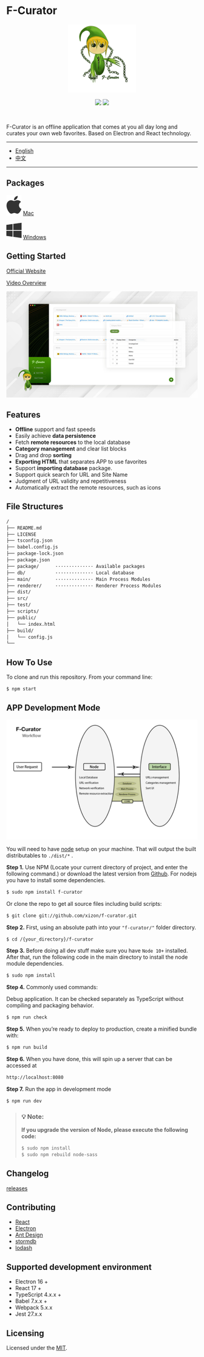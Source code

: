 # F-Curator

<p align="center">
  <a href="https://github.com/xizon/f-curator">
	  <img src="public/assets/images/logo.png"  alt="F-Curator"  width="180" >
  </a>
  <p align="center">
	  <a href="https://www.npmjs.com/package/f-curator" title="npm version"><img src="https://img.shields.io/npm/v/f-curator?style=for-the-badge"/></a>
	  <a href="https://github.com/xizon/f-curator/blob/master/LICENSE" title="license"><img src="https://img.shields.io/badge/license-MIT-brightgreen.svg?style=for-the-badge"/></a>
	   
  </p>
  <br>
</p>


F-Curator is an offline application that comes at you all day long and curates your own web favorites. Based on Electron and React technology.


---

- [English](README.md)
- [中文](README_CN.md)

---

## Packages


![Mac](public/assets/images/apple-brands.svg) [Mac](package/macOS/F-Curator.dmg) 

![Windows](public/assets/images/windows-brands.svg) [Windows](package/windows/F-Curator(win).zip)



## Getting Started

[Official Website](https://xizon.github.io/F-Curator-Official-Website/)

[Video Overview](https://youtu.be/VYdzttKU5H0)


![quick overview](public/assets/images/main/preview.jpg)



## Features

- **Offline** support and fast speeds
- Easily achieve **data persistence**
- Fetch **remote resources** to the local database
- **Category management** and clear list blocks
- Drag and drop **sorting**
- **Exporting HTML** that separates APP to use favorites
- Support **importing database** package.
- Support quick search for URL and Site Name
- Judgment of URL validity and repetitiveness
- Automatically extract the remote resources, such as icons


## File Structures


```sh
/
├── README.md
├── LICENSE
├── tsconfig.json
├── babel.config.js
├── package-lock.json
├── package.json
├── package/      ·············· Available packages
├── db/           ·············· Local database
├── main/         ·············· Main Process Modules
├── renderer/     ·············· Renderer Process Modules
├── dist/
├── src/
├── test/  
├── scripts/  
├── public/  
│   └── index.html 
├── build/  
│   └── config.js
└──
```


## How To Use

To clone and run this repository. From your command line:

```sh
$ npm start
```


## APP Development Mode


![workflow](public/assets/images/main/workflow.jpg)


You will need to have [node](https://nodejs.org/) setup on your machine. That will output the built distributables to `./dist/*` .

**Step 1.** Use NPM (Locate your current directory of project, and enter the following command.) or download the latest version from [Github](https://github.com/xizon/f-curator). For nodejs you have to install some dependencies.

```sh
$ sudo npm install f-curator
```

Or clone the repo to get all source files including build scripts: 

```sh
$ git clone git://github.com/xizon/f-curator.git
```


**Step 2.** First, using an absolute path into your `"f-curator/"` folder directory.

```sh
$ cd /{your_directory}/f-curator
```


**Step 3.** Before doing all dev stuff make sure you have `Node 10+` installed. After that, run the following code in the main directory to install the node module dependencies.

```sh
$ sudo npm install
```


**Step 4.** Commonly used commands:

Debug application. It can be checked separately as TypeScript without compiling and packaging behavior.

```sh
$ npm run check
```


**Step 5.** When you’re ready to deploy to production, create a minified bundle with:

```sh
$ npm run build
```


**Step 6.** When you have done, this will spin up a server that can be accessed at

```sh
http://localhost:8080
```



**Step 7.** Run the app in development mode

```sh
$ npm run dev
```

<blockquote>
<h3>💡 Note:</h3>
 
**If you upgrade the version of Node, please execute the following code:**

```sh
$ sudo npm install
$ sudo npm rebuild node-sass
```
</blockquote>



## Changelog

[releases](CHANGELOG.md)


## Contributing

- [React](https://reactjs.org/)
- [Electron](https://www.electronjs.org/)
- [Ant Design](https://github.com/ant-design/ant-design/)
- [stormdb](https://github.com/TomPrograms/stormdb)
- [lodash](https://github.com/lodash/lodash)



## Supported development environment

- Electron 16 +
- React 17 +
- TypeScript 4.x.x + 
- Babel 7.x.x + 
- Webpack 5.x.x
- Jest 27.x.x


## Licensing

Licensed under the [MIT](https://opensource.org/licenses/MIT).



